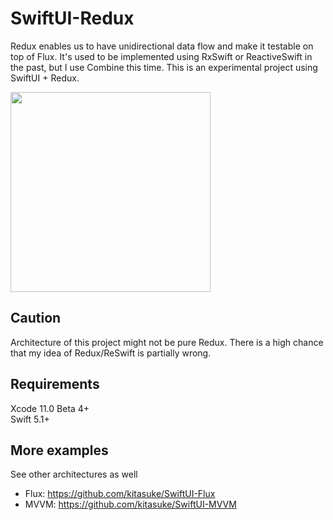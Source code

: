 # SwiftUI-Redux

Redux enables us to have unidirectional data flow and make it testable on top of Flux. It's used to be implemented using RxSwift or ReactiveSwift in the past, but I use Combine this time. This is an experimental project using SwiftUI + Redux.

<img src="https://raw.githubusercontent.com/wiki/kitasuke/SwiftUI-MVVM/images/screenshot.png" width=320>

## Caution

Architecture of this project might not be pure Redux. There is a high chance that my idea of Redux/ReSwift is partially wrong.

## Requirements

Xcode 11.0 Beta 4+  
Swift 5.1+

## More examples

See other architectures as well

- Flux: https://github.com/kitasuke/SwiftUI-Flux
- MVVM: https://github.com/kitasuke/SwiftUI-MVVM
